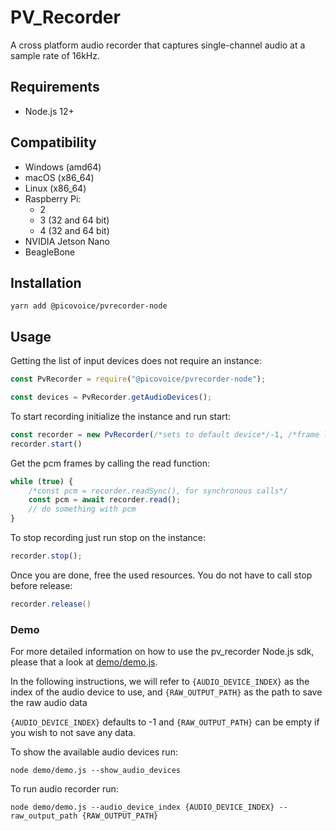 # PV_Recorder

A cross platform audio recorder that captures single-channel audio at a sample rate of 16kHz.

## Requirements

- Node.js 12+

## Compatibility

- Windows (amd64)
- macOS (x86_64)
- Linux (x86_64)
- Raspberry Pi:
    - 2
    - 3 (32 and 64 bit)
    - 4 (32 and 64 bit)
- NVIDIA Jetson Nano
- BeagleBone

## Installation

```console
yarn add @picovoice/pvrecorder-node
```

## Usage

Getting the list of input devices does not require an instance:

```javascript
const PvRecorder = require("@picovoice/pvrecorder-node");

const devices = PvRecorder.getAudioDevices();
```

To start recording initialize the instance and run start:

```javascript
const recorder = new PvRecorder(/*sets to default device*/-1, /*frame length*/ 512);
recorder.start()
```

Get the pcm frames by calling the read function:

```javascript
while (true) {
    /*const pcm = recorder.readSync(), for synchronous calls*/
    const pcm = await recorder.read();
    // do something with pcm
}
```

To stop recording just run stop on the instance:

```javascript
recorder.stop();
```

Once you are done, free the used resources. You do not have to call stop before release:

```csharp
recorder.release()
```

### Demo

For more detailed information on how to use the pv_recorder Node.js sdk, please that a look at [demo/demo.js](demo/demo.js). 

In the following instructions, we will refer to  `{AUDIO_DEVICE_INDEX}` as the index of the audio device to use, and `{RAW_OUTPUT_PATH}` as the path to save the raw audio data 

`{AUDIO_DEVICE_INDEX}` defaults to -1 and `{RAW_OUTPUT_PATH}` can be empty if you wish to not save any data.

To show the available audio devices run:

```console
node demo/demo.js --show_audio_devices
```

To run audio recorder run:

```console
node demo/demo.js --audio_device_index {AUDIO_DEVICE_INDEX} --raw_output_path {RAW_OUTPUT_PATH}
```
